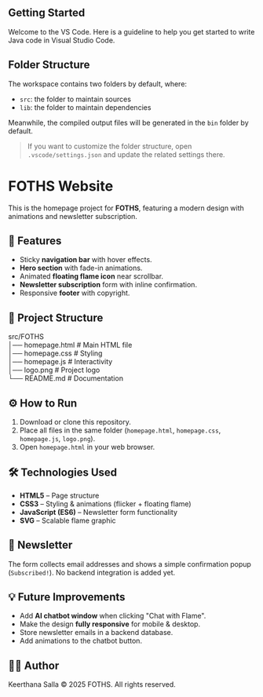 ## Getting Started
Welcome to the VS Code. Here is a guideline to help you get started to write Java code in Visual Studio Code.

## Folder Structure
The workspace contains two folders by default, where:
- `src`: the folder to maintain sources
- `lib`: the folder to maintain dependencies

Meanwhile, the compiled output files will be generated in the `bin` folder by default.

> If you want to customize the folder structure, open `.vscode/settings.json` and update the related settings there.

# FOTHS Website
This is the homepage project for **FOTHS**, featuring a modern design with animations and newsletter subscription.


## 🚀 Features
- Sticky **navigation bar** with hover effects.
- **Hero section** with fade-in animations.
- Animated **floating flame icon** near scrollbar.
- **Newsletter subscription** form with inline confirmation.
- Responsive **footer** with copyright.


## 📂 Project Structure
src/FOTHS <br />
│── homepage.html # Main HTML file <br />
│── homepage.css # Styling <br />
│── homepage.js # Interactivity <br />
│── logo.png # Project logo <br />
└── README.md # Documentation <br />


## ⚙️ How to Run
1. Download or clone this repository.
2. Place all files in the same folder (`homepage.html`, `homepage.css`, `homepage.js`, `logo.png`).
3. Open `homepage.html` in your web browser.


## 🛠️ Technologies Used
- **HTML5** – Page structure
- **CSS3** – Styling & animations (flicker + floating flame)
- **JavaScript (ES6)** – Newsletter form functionality
- **SVG** – Scalable flame graphic


## 📧 Newsletter
The form collects email addresses and shows a simple confirmation popup (`Subscribed!`).
No backend integration is added yet.


## 💡 Future Improvements
- Add **AI chatbot window** when clicking "Chat with Flame".
- Make the design **fully responsive** for mobile & desktop.
- Store newsletter emails in a backend database.
- Add animations to the chatbot button.


## 👨‍💻 Author
Keerthana Salla
© 2025 FOTHS. All rights reserved.
